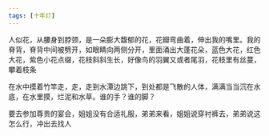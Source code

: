 ```yaml
---
tags: [十年灯]
---
```




人似花，从腰身到脖颈，是一朵膨大馥郁的花，花瓣弯曲着，伸出我的嘴里。我的脊背，脊背中间被劈开，如眼睛向两侧分开，里面涌出大蓬花朵，蓝色大花，红色大花，紫色小花点缀，花枝斜斜生长，好像鸟的羽翼又或者尾羽，花枝里有丝蔓，攀着枝条

在水中摸着竹竿走，走，走到水潭边跳下，到处都是飞散的人体，满满当当沉在水底，在水里摸，烂泥和水草。谁的手？谁的脚？

要去参加尊贵的宴会，姐姐没有合适礼服，弟弟来看，姐姐说穿衬裤去，弟弟说这怎么行，冲出去找人
